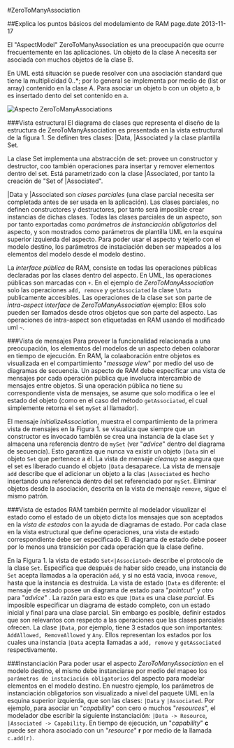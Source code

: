 #ZeroToManyAssociation 

##Explica los puntos básicos del modelamiento de RAM
page.date 2013-11-17

El "AspectModel" ZeroToManyAssociation es una preocupación que ocurre frecuentemente en las aplicaciones. Un objeto de la clase A necesita ser asociada con muchos objetos de la clase B.

En UML está situación se puede resolver con una asociación standard que tiene la multiplicidad 0..*; por lo general se implementa por medio de (list or array) contenido en la clase A. Para asociar un objeto b con un objeto a, b es insertado dento del set contenido en a.

![Aspecto ZeroToManyAssociations](../img/ZeroToManyAssociation_Fig1.png "Aspecto ZeroToManyAssociations")

###Vista estructural
El diagrama de clases que representa el diseño de la estructura de ZeroToManyAssociation es presentada en la vista estructural de la figura 1. Se definen tres clases: |Data, |Associated y la clase plantilla Set.

La clase Set implementa una abstracción de set: provee un constructor y destructor, coo también operaciones para insertar y remover elementos dentro del set. Está parametrizado con la clase |Associated, por tanto la creación de "Set of |Associated".

|Data y |Associated son *clases parciales* (una clase parcial necesita ser completada antes de ser usada en la aplicación). Las clases parciales, no definen constructores y destructores, por tanto será imposible crear instancias de dichas clases. Todas las clases parciales de un aspecto, son por tanto exportadas como *parámetros de instanciación obligatorios* del aspecto, y son mostrados como parámetros de plantilla UML en la esquina superior izquierda del aspecto. Para poder usar el aspecto y tejerlo con el modelo destino, los parámetros de instaciación deben ser mapeados a los elementos del modelo desde el modelo destino.

La *interface pública* de RAM, consiste en todas las operaciones públicas declaradas por las clases dentro del aspecto. En UML, las operaciones públicas son marcadas con `+`. En el ejemplo de *ZeroToManyAssociation* solo las operaciones `add, remove` y `getAssociated`  la clase `\Data` publicamente accesibles. Las operaciones de la clase `Set` son parte de *intra-aspect interface* de *ZeroToManyAssociation* ejemplo: Ellos solo pueden ser llamados desde otros objetos que son parte del aspecto. Las operaciones de intra-aspect son etiquetadas en RAM usando el modificado uml `~`.

###Vista de mensajes
Para proveer la funcionalidad relacionada a una preocupación, los elementos del modelos de un aspecto deben colaborar en tiempo de ejecución. En RAM, la colaaboración entre objetos es visualizada en el compartimiento "*message view*" por medio del uso de diagramas de secuencia. Un aspecto de RAM debe especificar una vista de mensajes por cada operación pública que involucra intercambio de mensajes entre objetos. Si una operación pública no tiene su correspondiente vista de mensajes, se asume que solo modifica o lee el estado del objeto (como en el caso del método `getAssociated`, el cual simplemente retorna el set `mySet` al llamador).

El mensaje *initializeAssociation*, muestra el compartimiento de la primera vista de mensajes en la Figura 1. se visualiza que siempre que un constructor es invocado también se crea una instancia de la clase `Set` y almacena una referencia dentro de `mySet` (ver "*advice*" dentro del diagrama de secuencia). Esto garantiza que nunca va existir un objeto `|Data` sin el objeto `Set` que pertenece a él. La vista de mensaje *cleanup* se asegura que el set es liberado cuando el objeto `|Data` desaparece. La vista de mensaje `add` describe que el adicionar un objeto a la clas `|Associated` es hecho insertando una referencia dentro del set referenciado por `mySet`. Eliminar objetos desde la asociación, descrita en la vista de mensaje `remove`, sigue el mismo patrón.

###Vista de estados
RAM también permite al modelador visualizar el estado como el estado de un objeto dicta los mensajes que son aceptados en la  *vista de estados* con la ayuda de diagramas de estado. Por cada clase en la vista estructural que define operaciones, una vista de estado correspondiente debe ser especificado. El diagrama de estado debe poseer por lo menos una transición por cada operación que la clase define.

En la Figura 1. la vista de estado `Set<|Associated>` describe el protocolo de la clase `Set`. Especifica que después de haber sido creado, una instancia de `Set` acepta llamadas a la operación `add`, y si no está vacia, invoca `remove`, hasta que la instancia es destruida. La vista de estado `|Data` es diferente: el mensaje de estado posee un diagrama de estado para "*pointcut*" y otro para "*advice*" . La razón para esto es que `|Data` es una clase *parcial*. Es imposible especificar un diagrama de estado completo, con un estado inicial y final para una clase parcial. Sin embargo es posible, definir estados que son relevantos con respecto a las operaciones que las clases parciales ofrecen. La clase `|Data`, por ejemplo, tiene 3 estados que son importantes: `AddAllowed, RemoveAllowed` y `Any`. Ellos representan los estados por los cuales una instancia `|Data` acepta llamadas a `add, remove` y `getAssociated` respectivamente.

###Instanciación
Para poder usar el aspecto *ZeroToManyAssociation* en el modelo destino, el mismo debe instanciarse por medio del mapeo los `parámetros de instaciación obligatorios` del aspecto para modelar elementos en el modelo destino. En nuestro ejemplo, los parámetros de instanciación obligatorios son visualizado a nivel del paquete UML en la esquina superior izquierda, que son las clases: `|Data` y `|Associated`. Por ejemplo, para asociar un "*capability*" con cero o muchos "*resources*", el modelador dbe escribir la siguiente instanciación: `|Data -> Resource`, `|Associated -> Capability`. En tiempo de ejecución, un "*capability*" **c** puede ser ahora asociado con un "*resource*" **r** por medio de la llamada `c.add(r)`.
